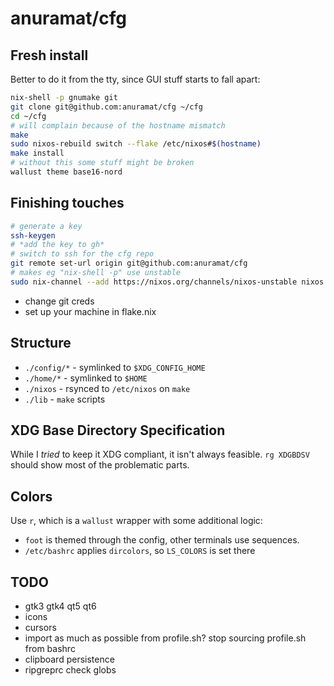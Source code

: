 # anuramat/cfg

## Fresh install

Better to do it from the tty, since GUI stuff starts to fall apart:
```bash
nix-shell -p gnumake git
git clone git@github.com:anuramat/cfg ~/cfg
cd ~/cfg
# will complain because of the hostname mismatch
make
sudo nixos-rebuild switch --flake /etc/nixos#$(hostname)
make install
# without this some stuff might be broken
wallust theme base16-nord
```

## Finishing touches

```bash
# generate a key
ssh-keygen
# *add the key to gh*
# switch to ssh for the cfg repo
git remote set-url origin git@github.com:anuramat/cfg
# makes eg "nix-shell -p" use unstable
sudo nix-channel --add https://nixos.org/channels/nixos-unstable nixos
```

- change git creds
- set up your machine in flake.nix

## Structure

- `./config/*` - symlinked to `$XDG_CONFIG_HOME`
- `./home/*` - symlinked to `$HOME`
- `./nixos` - rsynced to `/etc/nixos` on `make`
- `./lib` - `make` scripts

## XDG Base Directory Specification

While I *tried* to keep it XDG compliant, it isn't always feasible. `rg XDGBDSV`
should show most of the problematic parts.

## Colors

Use `r`, which is a `wallust` wrapper with some additional logic:
- `foot` is themed through the config, other terminals use sequences.
- `/etc/bashrc` applies `dircolors`, so `LS_COLORS` is set there

## TODO

- gtk3 gtk4 qt5 qt6
- icons
- cursors
- import as much as possible from profile.sh? stop sourcing profile.sh from
  bashrc
- clipboard persistence
- ripgreprc check globs
